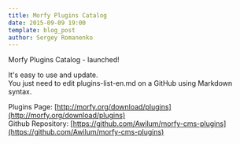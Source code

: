 ```yaml
---
title: Morfy Plugins Catalog
date: 2015-09-09 19:00
template: blog_post
author: Sergey Romanenko
---
```


Morfy Plugins Catalog - launched!  

It's easy to use and update.   
You just need to edit plugins-list-en.md on a GitHub using Markdown syntax.  

Plugins Page: [http://morfy.org/download/plugins](http://morfy.org/download/plugins)  
Github Repository: [https://github.com/Awilum/morfy-cms-plugins](https://github.com/Awilum/morfy-cms-plugins)  
